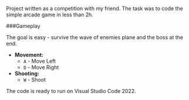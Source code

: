 Project written as a competition with my friend. The task was to code the simple arcade game in less than 2h.

###Gameplay

The goal is easy - survive the wave of enemies plane and the boss at the end.

- **Movement:**
  - `A` - Move Left
  - `D` - Move Right
- **Shooting:**
  - `W` - Shoot

The code is ready to run on Visual Studio Code 2022.
